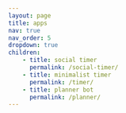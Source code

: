 ```yaml
---
layout: page
title: apps
nav: true
nav_order: 5
dropdown: true
children: 
    - title: social timer
      permalink: /social-timer/
    - title: minimalist timer
      permalink: /timer/
    - title: planner bot
      permalink: /planner/
---
```

